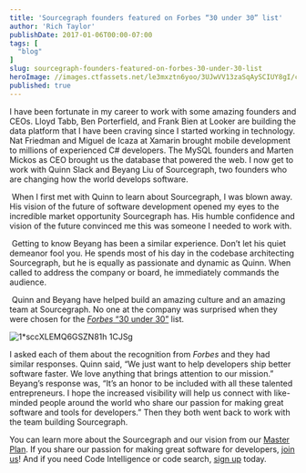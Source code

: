 ```yaml
---
title: 'Sourcegraph founders featured on Forbes “30 under 30” list'
author: 'Rich Taylor'
publishDate: 2017-01-06T00:00-07:00
tags: [
  "blog"
]
slug: sourcegraph-founders-featured-on-forbes-30-under-30-list
heroImage: //images.ctfassets.net/le3mxztn6yoo/3UJwVV13zaSqAySCIUY8gI/c85ad5e7a09ba7d07115e05b303ee285/1_sccXLEMQ6GSZN81h_1CJSg.png
published: true
---
```




I have been fortunate in my career to work with some amazing founders and CEOs. Lloyd Tabb, Ben Porterfield, and Frank Bien at Looker are building the data platform that I have been craving since I started working in technology. Nat Friedman and Miguel de Icaza at Xamarin brought mobile development to millions of experienced C# developers. The MySQL founders and Marten Mickos as CEO brought us the database that powered the web. I now get to work with Quinn Slack and Beyang Liu of Sourcegraph, two founders who are changing how the world develops software.

 When I first met with Quinn to learn about Sourcegraph, I was blown away. His vision of the future of software development opened my eyes to the incredible market opportunity Sourcegraph has. His humble confidence and vision of the future convinced me this was someone I needed to work with.

 Getting to know Beyang has been a similar experience. Don’t let his quiet demeanor fool you. He spends most of his day in the codebase architecting Sourcegraph, but he is equally as passionate and dynamic as Quinn. When called to address the company or board, he immediately commands the audience.

 Quinn and Beyang have helped build an amazing culture and an amazing team at Sourcegraph. No one at the company was surprised when they were chosen for the [_Forbes_ “30 under 30”](http://www.forbes.com/sites/kathleenchaykowski/2017/01/03/30-under-30-2017-the-young-innovators-transforming-enterprise-tech/#194e1c333754) list.

![1*sccXLEMQ6GSZN81h 1CJSg](//images.contentful.com/le3mxztn6yoo/3UJwVV13zaSqAySCIUY8gI/c85ad5e7a09ba7d07115e05b303ee285/1_sccXLEMQ6GSZN81h_1CJSg.png)

I asked each of them about the recognition from _Forbes_ and they had similar responses. Quinn said, “We just want to help developers ship better software faster. We love anything that brings attention to our mission.” Beyang’s response was, “It’s an honor to be included with all these talented entrepreneurs. I hope the increased visibility will help us connect with like-minded people around the world who share our passion for making great software and tools for developers.” Then they both went back to work with the team building Sourcegraph. 

You can learn more about the Sourcegraph and our vision from our [Master Plan](https://sourcegraph.com/plan). If you share our passion for making great software for developers, [join us](https://boards.greenhouse.io/sourcegraph#.WGwfILYrJAY)! And if you need Code Intelligence or code search, [sign up](https://sourcegraph.com/) today.
